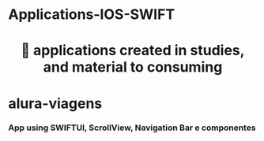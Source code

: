 # Applications-IOS-SWIFT


<h1 align="center">
    <p align="center">🚀 applications created in studies, and material to consuming </p>
</h1>

# alura-viagens
<h3>App using SWIFTUI, ScrollView, Navigation Bar e componentes </h3>


